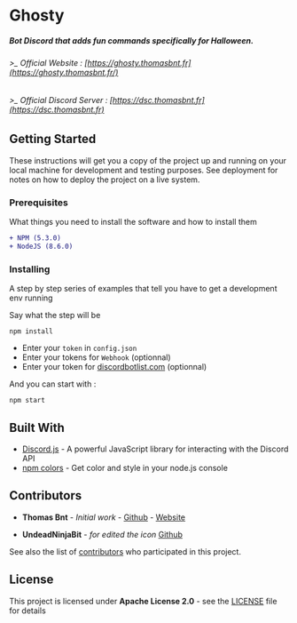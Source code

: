 # Ghosty

##### Bot Discord that adds fun commands specifically for Halloween.


###### >_ Official Website : [https://ghosty.thomasbnt.fr](https://ghosty.thomasbnt.fr/)
###### >_ Official Discord Server : [https://dsc.thomasbnt.fr](https://dsc.thomasbnt.fr)

## Getting Started

These instructions will get you a copy of the project up and running on your local machine for development and testing purposes. See deployment for notes on how to deploy the project on a live system.

### Prerequisites

What things you need to install the software and how to install them

```diff
+ NPM (5.3.0)
+ NodeJS (8.6.0)
```

### Installing

A step by step series of examples that tell you have to get a development env running

Say what the step will be

```
npm install
```

+ Enter your `token` in `config.json`
+ Enter your tokens for `Webhook` (optionnal)
+ Enter your token for [discordbotlist.com](https://discordbotlist.com) (optionnal)


And you can start with :
```
npm start
```

## Built With

* [Discord.js](https://discord.js.org/#/) - A powerful JavaScript library for interacting with the Discord API 
* [npm colors](https://www.npmjs.com/package/colors) - Get color and style in your node.js console

## Contributors

* **Thomas Bnt** - *Initial work* - [Github](https://github.com/thomasbnt) - [Website](https://thomasbnt.fr/)

* **UndeadNinjaBit** - *for edited the icon* [Github](https://github.com/UndeadNinjabit)

See also the list of [contributors](https://github.com/your/project/contributors) who participated in this project.

## License

This project is licensed under **Apache License 2.0** - see the [LICENSE](LICENSE) file for details


